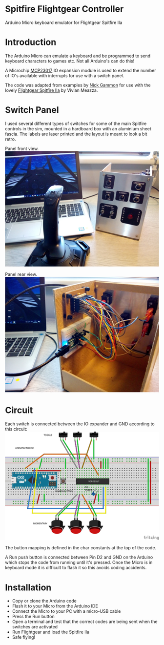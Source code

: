 # Spitfire Flightgear Controller
Arduino Micro keyboard emulator for Flightgear Spitfire IIa

# Introduction
The Arduino Micro can emulate a keyboard and be programmed to send keyboard characters to games etc. Not all Arduino's can do this! 

A Microchip [MCP23017](https://ww1.microchip.com/downloads/en/devicedoc/20001952c.pdf) IO expansion module is used to extend the number of IO's available with interrupts for use with a switch panel.

The code was adapted from examples by [Nick Gammon](https://www.gammon.com.au/forum/?id=10945) for use with the lovely [Flightgear Spitfire IIa](https://wiki.flightgear.org/Supermarine_Spitfire) by Vivian Meazza.

# Switch Panel
I used several different types of switches for some of the main Spitfire controls in the sim, mounted in a hardboard box with an aluminium sheet fascia. The labels are laser printed and the layout is meant to look a bit retro.

Panel front view. ![panel front view](img/controller_assembly_with_joystick.jpg)

Panel rear view. ![panel rear view](img/controller_assembly_rview.jpg)
 
# Circuit
Each switch is connected between the IO expander and GND according to this circuit: ![controller circuit](hardware/fg-controller_bb.jpg)

The button mapping is defined in the char constants at the top of the code.

A Run push button is connected between Pin D2 and GND on the Arduino which stops the code from running until it's pressed. Once the Micro is in keyboard mode it is difficult to flash it so this avoids coding accidents.  

# Installation
- Copy or clone the Arduino code
- Flash it to your Micro from the Arduino IDE
- Connect the Micro to your PC with a micro-USB cable
- Press the Run button
- Open a terminal and test that the correct codes are being sent when the switches are activated
- Run Flightgear and load the Spitfire IIa
- Safe flying!

